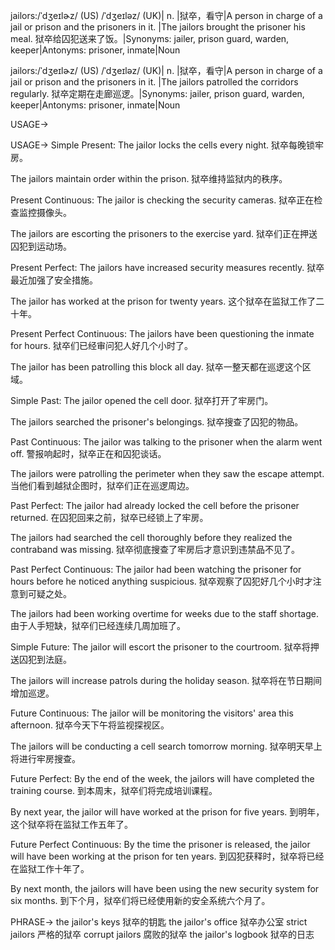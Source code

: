 jailors:/ˈdʒeɪlɚz/ (US) /ˈdʒeɪləz/ (UK)| n. |狱卒，看守|A person in charge of a jail or prison and the prisoners in it. |The jailors brought the prisoner his meal. 狱卒给囚犯送来了饭。|Synonyms: jailer, prison guard, warden, keeper|Antonyms: prisoner, inmate|Noun

jailors:/ˈdʒeɪlɚz/ (US) /ˈdʒeɪləz/ (UK)| n. |狱卒，看守|A person in charge of a jail or prison and the prisoners in it. |The jailors patrolled the corridors regularly. 狱卒定期在走廊巡逻。|Synonyms: jailer, prison guard, warden, keeper|Antonyms: prisoner, inmate|Noun


USAGE->

USAGE->
Simple Present:
The jailor locks the cells every night.  狱卒每晚锁牢房。

The jailors maintain order within the prison. 狱卒维持监狱内的秩序。


Present Continuous:
The jailor is checking the security cameras. 狱卒正在检查监控摄像头。

The jailors are escorting the prisoners to the exercise yard. 狱卒们正在押送囚犯到运动场。


Present Perfect:
The jailors have increased security measures recently.  狱卒最近加强了安全措施。

The jailor has worked at the prison for twenty years.  这个狱卒在监狱工作了二十年。


Present Perfect Continuous:
The jailors have been questioning the inmate for hours. 狱卒们已经审问犯人好几个小时了。

The jailor has been patrolling this block all day. 狱卒一整天都在巡逻这个区域。


Simple Past:
The jailor opened the cell door. 狱卒打开了牢房门。

The jailors searched the prisoner's belongings. 狱卒搜查了囚犯的物品。


Past Continuous:
The jailor was talking to the prisoner when the alarm went off. 警报响起时，狱卒正在和囚犯谈话。

The jailors were patrolling the perimeter when they saw the escape attempt. 当他们看到越狱企图时，狱卒们正在巡逻周边。


Past Perfect:
The jailor had already locked the cell before the prisoner returned. 在囚犯回来之前，狱卒已经锁上了牢房。

The jailors had searched the cell thoroughly before they realized the contraband was missing. 狱卒彻底搜查了牢房后才意识到违禁品不见了。


Past Perfect Continuous:
The jailor had been watching the prisoner for hours before he noticed anything suspicious. 狱卒观察了囚犯好几个小时才注意到可疑之处。

The jailors had been working overtime for weeks due to the staff shortage.  由于人手短缺，狱卒们已经连续几周加班了。


Simple Future:
The jailor will escort the prisoner to the courtroom. 狱卒将押送囚犯到法庭。

The jailors will increase patrols during the holiday season.  狱卒将在节日期间增加巡逻。


Future Continuous:
The jailor will be monitoring the visitors' area this afternoon.  狱卒今天下午将监视探视区。

The jailors will be conducting a cell search tomorrow morning. 狱卒明天早上将进行牢房搜查。


Future Perfect:
By the end of the week, the jailors will have completed the training course. 到本周末，狱卒们将完成培训课程。

By next year, the jailor will have worked at the prison for five years. 到明年，这个狱卒将在监狱工作五年了。


Future Perfect Continuous:
By the time the prisoner is released, the jailor will have been working at the prison for ten years.  到囚犯获释时，狱卒将已经在监狱工作十年了。

By next month, the jailors will have been using the new security system for six months. 到下个月，狱卒们将已经使用新的安全系统六个月了。



PHRASE->
the jailor's keys  狱卒的钥匙
the jailor's office  狱卒办公室
strict jailors  严格的狱卒
corrupt jailors  腐败的狱卒
the jailor's logbook  狱卒的日志

